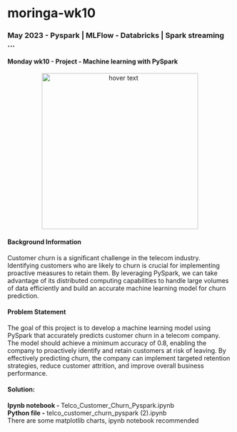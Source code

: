 # moringa-wk10
<h3>May 2023 - Pyspark | MLFlow - Databricks | Spark streaming ...</h3>

<h4>Monday wk10 - Project - Machine learning with PySpark</h4>

<p align="center">
  <img src="https://www.edureka.co/blog/wp-content/uploads/2018/07/PySpark-logo-1.jpeg" width="350" title="hover text">
</p>

<p>
<h4>Background Information</h4>
Customer churn is a significant challenge in the telecom industry. Identifying customers who are
likely to churn is crucial for implementing proactive measures to retain them. By leveraging PySpark,
we can take advantage of its distributed computing capabilities to handle large volumes of data
efficiently and build an accurate machine learning model for churn prediction.

<h4>Problem Statement</h4>
The goal of this project is to develop a machine learning model using PySpark that accurately
predicts customer churn in a telecom company. The model should achieve a minimum accuracy of
0.8, enabling the company to proactively identify and retain customers at risk of leaving. By
effectively predicting churn, the company can implement targeted retention strategies, reduce
customer attrition, and improve overall business performance.
<p>
  
<p>
<h4>Solution:</h4>
<b>Ipynb notebook - </b> Telco_Customer_Churn_Pyspark.ipynb
<br>
<b>Python file -</b> telco_customer_churn_pyspark (2).ipynb

<br>
There are some matplotlib charts, ipynb notebook recommended 

</p>

